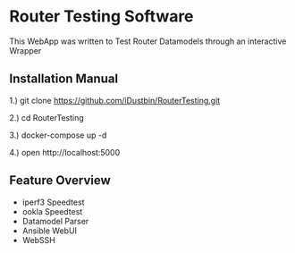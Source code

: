 # Router Testing Software

This WebApp was written to Test Router Datamodels through an interactive Wrapper


## Installation Manual

1.) git clone https://github.com/iDustbin/RouterTesting.git

2.) cd RouterTesting

3.) docker-compose up -d

4.) open http://localhost:5000


## Feature Overview

 - iperf3 Speedtest
 - ookla Speedtest
 - Datamodel Parser
 - Ansible WebUI
 - WebSSH